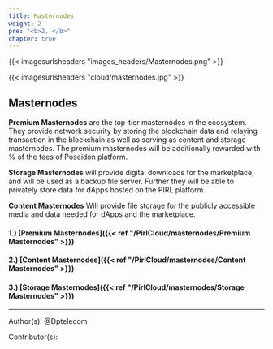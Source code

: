 ```yaml
---
title: Masternodes
weight: 2
pre: "<b>2. </b>"
chapter: true
---
```


{{< imagesurlsheaders "images_headers/Masternodes.png"  >}}


{{< imagesurlsheaders "cloud/masternodes.jpg" >}}


## Masternodes


**Premium Masternodes** are the top-tier masternodes in the ecosystem. They provide network security by storing the blockchain data and relaying transaction in the blockchain as well as serving as content and storage masternodes. The premium masternodes will be additionally rewarded with
% of the fees of Poseidon platform.

**Storage Masternodes** will provide digital downloads for the marketplace, and will be used as a backup file server. Further they will be able to privately store data for dApps hosted on the PIRL platform.

**Content Masternodes** Will provide file storage for the publicly accessible media and data needed for dApps and the marketplace.

#### 1.) [Premium Masternodes]({{< ref "/PirlCloud/masternodes/Premium Masternodes" >}})
#### 2.) [Content Masternodes]({{< ref "/PirlCloud/masternodes/Content Masternodes" >}})
#### 3.) [Storage Masternodes]({{< ref "/PirlCloud/masternodes/Storage Masternodes" >}})



---
Author(s):
@Dptelecom


Contributor(s):
